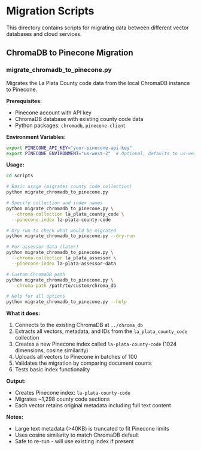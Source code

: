 # Migration Scripts

This directory contains scripts for migrating data between different vector databases and cloud services.

## ChromaDB to Pinecone Migration

### migrate_chromadb_to_pinecone.py

Migrates the La Plata County code data from the local ChromaDB instance to Pinecone.

**Prerequisites:**
- Pinecone account with API key
- ChromaDB database with existing county code data
- Python packages: `chromadb`, `pinecone-client`

**Environment Variables:**
```bash
export PINECONE_API_KEY="your-pinecone-api-key"
export PINECONE_ENVIRONMENT="us-west-2"  # Optional, defaults to us-west-2
```

**Usage:**
```bash
cd scripts

# Basic usage (migrates county code collection)
python migrate_chromadb_to_pinecone.py

# Specify collection and index names
python migrate_chromadb_to_pinecone.py \
  --chroma-collection la_plata_county_code \
  --pinecone-index la-plata-county-code

# Dry run to check what would be migrated
python migrate_chromadb_to_pinecone.py --dry-run

# For assessor data (later)
python migrate_chromadb_to_pinecone.py \
  --chroma-collection la_plata_assessor \
  --pinecone-index la-plata-assessor-data

# Custom ChromaDB path
python migrate_chromadb_to_pinecone.py \
  --chroma-path /path/to/custom/chroma_db

# Help for all options
python migrate_chromadb_to_pinecone.py --help
```

**What it does:**
1. Connects to the existing ChromaDB at `../chroma_db`
2. Extracts all vectors, metadata, and IDs from the `la_plata_county_code` collection
3. Creates a new Pinecone index called `la-plata-county-code` (1024 dimensions, cosine similarity)
4. Uploads all vectors to Pinecone in batches of 100
5. Validates the migration by comparing document counts
6. Tests basic index functionality

**Output:**
- Creates Pinecone index: `la-plata-county-code`
- Migrates ~1,298 county code sections
- Each vector retains original metadata including full text content

**Notes:**
- Large text metadata (>40KB) is truncated to fit Pinecone limits
- Uses cosine similarity to match ChromaDB default
- Safe to re-run - will use existing index if present